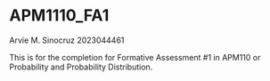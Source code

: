 # APM1110_FA1
Arvie M. Sinocruz
2023044461

This is for the completion for Formative Assessment #1 in APM110 or Probability and Probability Distribution.
